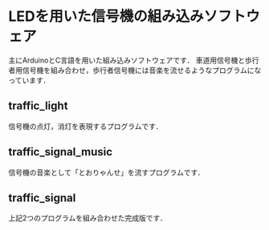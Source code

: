 # LEDを用いた信号機の組み込みソフトウェア
主にArduinoとC言語を用いた組み込みソフトウェアです．
車道用信号機と歩行者用信号機を組み合わせ，歩行者信号機には音楽を流せるようなプログラムになっています．

## traffic_light
信号機の点灯，消灯を表現するプログラムです．

## traffic_signal_music
信号機の音楽として「とおりゃんせ」を流すプログラムです．

## traffic_signal
上記2つのプログラムを組み合わせた完成版です．